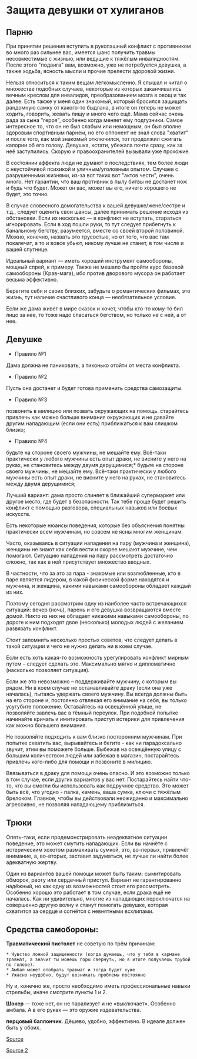 Защита девушки от хулиганов
===========================

Парню
-----

При принятии решения вступить в рукопашный конфликт с противником во много раз сильнее вас, имеется шанс получить травмы несовместимые с жизнью, или ведущие к тяжёлым инвалидностям. После этого "подвига" вам, возможно, уже не потребуется девушка, а также ходьба, ясность мысли и прочие прелести здоровой жизни.

Нельзя относиться к таким вещам легкомысленно. Я слышал и читал о множестве подобных случаев, некоторые из которых заканчивались вечным креслом для инвалидов, преобразованием мозга в овощ и так далее. Есть также у меня один знакомый, который бросился защищать рандомную самку от какого-то быдлана, в итоге он теперь не может ходить, говорить, жевать пищу и много чего ещё. Мама сейчас очень рада за сына "героя", особенно когда меняет ему подгузники. Самое интересное то, что он не был слабым или немощным, он был вполне здоровым спортивным парнем, но его оппонент не знал слова "хватит" и после того, как мой знакомый отключился, тот продолжил сжигать калории об его голову. Девушка, кстати, убежала почти сразу, как за неё заступились. Скорую и правоохранителей вызывали уже прохожие.

В состоянии аффекта люди не думают о последствиях, тем более люди с неустойчивой психикой и уличным/уголовным опытом. Случаев с разрушенными жизнями, из-за вот таких вот "актов чести", очень много. Нет гарантии, что ваш противник в пылу битвы не достанет нож и будь что будет. Может он вас, может вы его, ничего хорошего не будет, это точно.

В случае словесного домогательства к вашей девушке/жене/сестре и т.д., следует оценить свои шансы, далее принимать решение исходя из обстановки. Если их несколько — в конфликт не вступать, стараться игнорировать. Если в ход пошли руки, то тут следует прибегнуть к банальному бегству, разумеется, вместе со своей второй половиной. Можно, конечно, назвать это трусостью, но от того, что вас там покалечат, а то и вовсе убьют, никому лучше не станет, в том числе и вашей спутнице.

Идеальный вариант — иметь хороший инструмент самообороны, мощный спрей, к примеру. Также не мешало бы пройти курс базовой самообороны (Крав-мага), ибо против дворового мусора он работает весьма эффективно.

Берегите себя и своих близких, забудьте о романтических фильмах, это жизнь, тут наличие счастливого конца — необязательное условие.

Если же дама живет в мире сказок и хочет, чтобы кто-то кому-то бил лицо за нее, то тоже надо спасаться бегством, но только не с ней, а от нее.

Девушке
-------

* Правило №1

Дама должна не паниковать, а тихонько отойти от места конфликта.

* Правило №2

Пусть она достанет и будет готова применить средства самозащиты.

* Правило №3

 позвонить в милицию или позвать окружающих на помощь. старайтесь привлечь как можно больше внимания окружающих и не давайте другим нападающим (если они есть) приближаться к вам слишком близко;

* Правило №4

 будьте на стороне своего мужчины, не мешайте ему. Всё-таки практически у любого мужчины есть опыт драки, не висните у него на руках, не становитесь между двумя дерущимися;* будьте на стороне своего мужчины, не мешайте ему. Всё-таки практически у любого мужчины есть опыт драки, не висните у него на руках, не становитесь между двумя дерущимися;

Лучший вариант: дама просто слиняет в ближайший супермаркет или другое место, где будет в безопасности. Так тебе проще будет решить конфликт с помощью разговора, специальных навыков или боевых искусств.

Есть некоторые нюансы поведения, которые без объяснения понятны практически всем мужчинам, но совсем не ясны многим женщинам.

Часто, оказываясь в ситуации нападения на пару (мужчина и женщина), женщины не знают как себя вести и скорее мешают мужчине, чем помогают. Ситуацию нападения на пару рассмотреть достаточно сложно, так как в ней присутствует множество вводных.

В частности, что за это за пара - знакомые или возлюбленные, кто в паре является лидером, в какой физической форме находятся и мужчина, и женщина, какими навыками самообороны обладает каждый из них.

Поэтому сегодня рассмотрим одну из наиболее часто встречающихся ситуаций: вечер (ночь), парень и его девушка возвращаются вместе домой. Никто из них не обладает никакими навыками самообороны, по дороге к ним подходят двое (несколько) молодых людей с желанием развязать конфликт.

Стоит запомнить несколько простых советов, что следует делать в такой ситуации и чего не нужно делать ни в коем случае.

Если есть хоть какая-то возможность урегулировать конфликт мирным путем – следует сделать это. Максимально мягко и дипломатично (насколько позволяет ситуация).

Если же это невозможно – поддерживайте мужчину, с которым вы рядом. Ни в коем случае не останавливайте драку (если она уже началась), пытаясь удержать своего мужчину. Вы всегда должны быть на его стороне и, постоянно отвлекая его внимание на себя, вы только усугубите положение. Оставайтесь на освещённой улице, не позволяйте завлечь вас в тёмный переулок. При подобной попытке начинайте кричать и имитировать приступ истерики для привлечения как можно большего внимания.

Не позволяйте подходить к вам близко посторонним мужчинам. При попытке схватить вас, вырывайтесь и бегите - как ни парадоксально звучит, этим вы поможете больше. Выбежав на освещённую улицу с большим количеством людей или забежав в магазин, постарайтесь привлечь кого-либо для помощи и позвоните в милицию.

Ввязываться в драку для помощи очень опасно. И это возможно только в том случае, если других вариантов у вас нет. Постарайтесь найти что-то, что вы смогли бы использовать как подручное средство. Это может быть всё, что угодно - палка, камень, ваша сумка, ключи с тяжёлым брелоком. Главное, чтобы вы действовали неожиданно и максимально агрессивно, не позволяя нападающему приблизиться.

Трюки
-----

Опять-таки, если продемонстрировать неадекватное ситуации поведение, это может смутить нападающих. Если вы начнёте с истерическим хохотом размахивать сумкой, это, во-первых, привлечёт внимание, а, во-вторых, заставит задуматься, не лучше ли найти более адекватную жертву.

Один из вариантов вашей помощи может быть таким: сымитировать обморок, рвоту или сердечный приступ. Вариант не гарантированно надёжный, но как одну из возможностей стоит его рассмотреть. Особенно хорошо это работает в том случае, если драка ещё не началась. Как ни удивительно, многие из нападающих переключатся на совершенно другую волну и станут помогать девушке, которая схватится за сердце и согнётся с невнятными всхлипами.

Средства самобороны:
--------------------

**Травматический пистолет** не советую по трём причинам:

    * Чувство ложной защищенности (когда думаешь, что у тебя в кармане травмат, а значит ты можешь горы свернуть, но в итоге получаешь трубой по голове).
    * Амбал может отобрать травмат и тогда будет хуже
    * Ужасно неудобно, будут возникать проблемы постоянно

Ну и, конечно же, просто необходимо иметь профессиональные навыки стрельбы, иначе смотрите пункты 1 и 2.

**Шокер** — тоже нет, он не парализует и не «выключает». Особенно амбала. А в его руках — это оружие издевательства.

**перцовый баллончик**. Дёшево, удобно, эффективно. В идеале должен быть у обоих.

[Source](https://thequestion.ru/questions/96705/chto_delat_muzhchine_esli_k_ego_devushke_4e3c90e9)

[Source 2](https://tsn.ua/ru/blogi/themes/health_sport/esli-napadayut-na-parnya-i-devushku-prakticheskie-sovety-350538.html)
